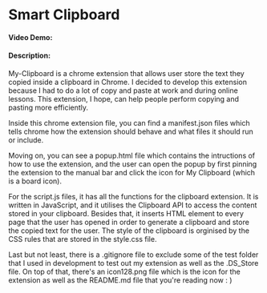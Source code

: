 # Smart Clipboard

#### Video Demo: <URL HERE>

#### Description:

My-Clipboard is a chrome extension that allows user store the text they copied inside a clipboard in Chrome. I decided to develop this extension because I had to do a lot of copy and paste at work and during online lessons. This extension, I hope, can help people perform copying and pasting more efficiently.

Inside this chrome extension file, you can find a manifest.json files which tells chrome how the extension should behave and what files it should run or include.

Moving on, you can see a popup.html file which contains the intructions of how to use the extension, and the user can open the popup by first pinning the extension to the manual bar and click the icon for My Clipboard (which is a board icon).

For the script.js files, it has all the functions for the clipboard extension. It is written in JavaScript, and it utilises the Clipboard API to access the content stored in your clipboard. Besides that, it inserts HTML element to every page that the user has opened in order to generate a clipboard and store the copied text for the user. The style of the clipboard is orginised by the CSS rules that are stored in the style.css file.

Last but not least, there is a .gitignore file to exclude some of the test folder that I used in development to test out my extension as well as the .DS_Store file. On top of that, there's an icon128.png file which is the icon for the extension as well as the README.md file that you're reading now : )
